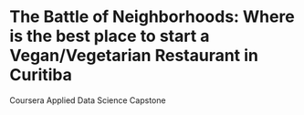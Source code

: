 # The Battle of Neighborhoods: Where is the best place to start a Vegan/Vegetarian Restaurant in Curitiba
Coursera Applied Data Science Capstone
